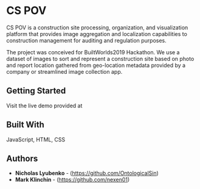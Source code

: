 # CS POV

CS POV is a construction site processing, organization, and visualization platform that provides image aggregation and localization capabilities to construction management for auditing and regulation purposes.

The project was conceived for BuiltWorlds2019 Hackathon. We use a dataset of images to sort and represent a construction site based on photo and report location gathered from geo-location metadata provided by a company or streamlined image collection app.

## Getting Started

Visit the live demo provided at

## Built With

JavaScript, HTML, CSS

## Authors

* **Nicholas Lyubenko** - (https://github.com/OntologicalSin)
* **Mark Klinchin** - (https://github.com/nexen01)
